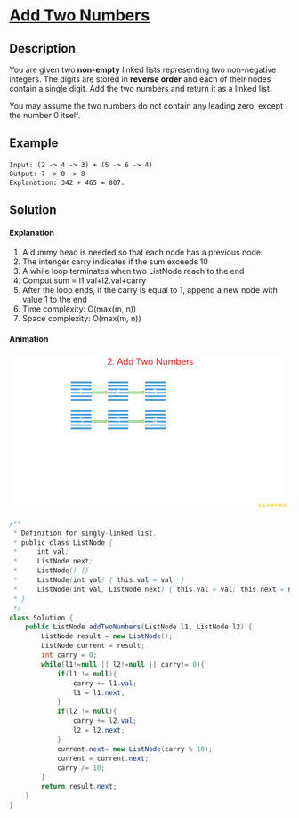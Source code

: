# [Add Two Numbers](https://leetcode.com/problems/add-two-numbers/)

## Description

You are given two **non-empty** linked lists representing two non-negative integers. The digits are stored in **reverse order** and each of their nodes contain a single digit. Add the two numbers and return it as a linked list.

You may assume the two numbers do not contain any leading zero, except the number 0 itself.

## Example

```
Input: (2 -> 4 -> 3) + (5 -> 6 -> 4)
Output: 7 -> 0 -> 8
Explanation: 342 + 465 = 807.
```

## Solution

#### Explanation

1. A dummy head is needed so that each node has a previous node
2. The intenger carry indicates if the sum exceeds 10
3. A while loop terminates when two ListNode reach to the end
4. Comput sum = l1.val+l2.val+carry
5. After the loop ends, if the carry is equal to 1, append a new node with value 1 to the end
6. Time complexity: O(max(m, n))
7. Space complexity: O(max(m, n))

#### Animation

![](../../common/2-add-two-numbers.gif)

```java
/**
 * Definition for singly-linked list.
 * public class ListNode {
 *     int val;
 *     ListNode next;
 *     ListNode() {}
 *     ListNode(int val) { this.val = val; }
 *     ListNode(int val, ListNode next) { this.val = val; this.next = next; }
 * }
 */
class Solution {
    public ListNode addTwoNumbers(ListNode l1, ListNode l2) {
        ListNode result = new ListNode();
        ListNode current = result;
        int carry = 0;
        while(l1!=null || l2!=null || carry!= 0){
            if(l1 != null){
                carry += l1.val;
              	l1 = l1.next;
            }
            if(l2 != null){
                carry += l2.val;
              	l2 = l2.next;
            }
            current.next= new ListNode(carry % 10);
            current = current.next;
            carry /= 10;
        }
        return result.next;
    }
}
```

